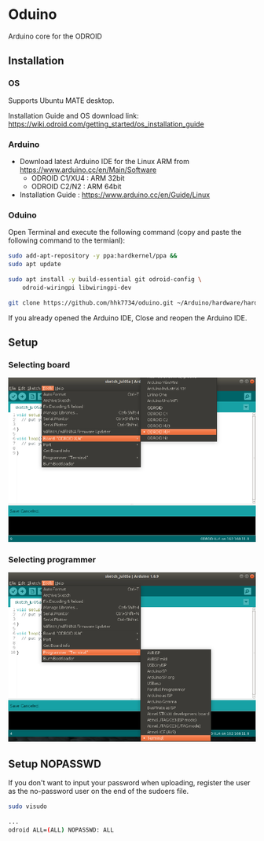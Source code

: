 # Oduino

Arduino core for the ODROID

## Installation

### OS

Supports Ubuntu MATE desktop.

Installation Guide and OS download link: <a href="https://wiki.odroid.com/getting_started/os_installation_guide" target=_blank>https://wiki.odroid.com/getting_started/os_installation_guide</a>

### Arduino

  - Download latest Arduino IDE for the Linux ARM from <a href="https://www.arduino.cc/en/Main/Software" target=_blank>https://www.arduino.cc/en/Main/Software</a>
    - ODROID C1/XU4 : ARM 32bit
    - ODROID C2/N2 : ARM 64bit
  - Installation Guide : <a href="https://www.arduino.cc/en/Guide/Linux" target=_blank>https://www.arduino.cc/en/Guide/Linux</a>

### Oduino

Open Terminal and execute the following command (copy and paste the following command to the termianl):

```bash
sudo add-apt-repository -y ppa:hardkernel/ppa &&
sudo apt update
```

```bash
sudo apt install -y build-essential git odroid-config \
    odroid-wiringpi libwiringpi-dev
```

```bash
git clone https://github.com/hhk7734/oduino.git ~/Arduino/hardware/hardkernel/odroid
```

If you already opened the Arduino IDE, Close and reopen the Arduino IDE.

## Setup

### Selecting board

![board](./image/01.select_board.png)

### Selecting programmer

![programmer](./image/02.select_programmer.png)

## Setup NOPASSWD

If you don't want to input your password when uploading, register the user as the no-password user on the end of the sudoers file.

```bash
sudo visudo
```

```bash
...
odroid ALL=(ALL) NOPASSWD: ALL
```
